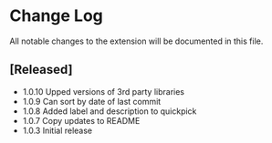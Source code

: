 # Change Log

All notable changes to the extension will be documented in this file.


## [Released]

- 1.0.10 Upped versions of 3rd party libraries
- 1.0.9 Can sort by date of last commit
- 1.0.8 Added label and description to quickpick
- 1.0.7 Copy updates to README
- 1.0.3 Initial release

